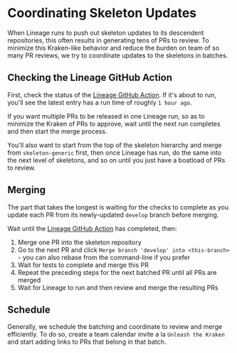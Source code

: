 # Coordinating Skeleton Updates #

When Lineage runs to push out skeleton updates to its descendent
repositories, this often results in generating tens of PRs to review. To
minimize this Kraken-like behavior and reduce the burden on team of so many
PR reviews, we try to coordinate updates to the skeletons in batches.

<!-- Links for use throughout the document -->
[Lineage GitHub Action]: https://github.com/cisagov/action-lineage/actions?query=workflow%3Alineage_scan

## Checking the Lineage GitHub Action ##

First, check the status of the [Lineage GitHub Action].
If it's about to run, you'll see the latest entry has a run time of roughly
`1 hour ago`.

If you want multiple PRs to be released in one Lineage run, so as to minimize
the Kraken of PRs to approve, wait until the next run completes and then start
the merge process.

You'll also want to start from the top of the skeleton hierarchy and
merge from `skeleton-generic` first, then once Lineage has run, do the same
into the next level of skeletons, and so on until you just have a boatload
of PRs to review.

## Merging ##

The part that takes the longest is waiting for the checks to complete as you
update each PR from its newly-updated `develop` branch before merging.

Wait until the [Lineage GitHub Action] has completed, then:

1. Merge one PR into the skeleton repository
1. Go to the next PR and click `Merge branch 'develop' into <this-branch>` -
  you can also rebase from the command-line if you prefer
1. Wait for tests to complete and merge this PR
1. Repeat the preceding steps for the next batched PR until all PRs are merged
1. Wait for Lineage to run and then review and merge the resulting PRs

## Schedule ##

Generally, we schedule the batching and coordinate to review and merge
efficiently. To do so, create a team calendar invite a la `Unleash the Kraken`
and start adding links to PRs that belong in that batch.
